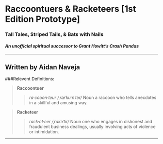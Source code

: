 # __Raccoontuers & Racketeers__ [1st Edition Prototype]
### Tall Tales, Striped Tails, & Bats with Nails
#### _An unofficial spiritual successor to Grant Howitt’s Crash Pandas_
---
Written by Aidan Naveja
---
###Relevent Definitions:
>__Raccoontuer__
>>_ra·ccoon·teur_
>>_/ˌræˈkuːnˈtər/_
>>Noun
>a raccoon who tells anecdotes in a skillful and amusing way.

>__Racketeer__
>>_rack·et·eer_
>>_/ˌrakəˈtir/_
>>Noun
>one who engages in dishonest and fraudulent business dealings, usually involving acts of violence or intimidation.
---
